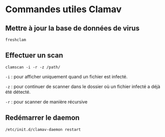 # Commandes utiles Clamav

## Mettre à jour la base de données de virus

`freshclam`

## Effectuer un scan

`clamscan -i -r -z /path/`

`-i` : pour afficher uniquement quand un fichier est infecté.

`-z` : pour continuer de scanner dans le dossier où un fichier infecté a déjà été détecté.

`-r` : pour scanner de manière récursive

## Redémarrer le daemon

`/etc/init.d/clamav-daemon restart`
